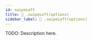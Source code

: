 ```yaml
---
id: swipeLeft
title: 🔨 .swipeLeft(options)
sidebar_label: 🔨 .swipeLeft(options) 
---
```


TODO: Description here.